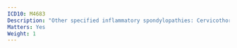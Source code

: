 ```yaml
---
ICD10: M4683
Description: "Other specified inflammatory spondylopathies: Cervicothoracic region"
Matters: Yes
Weight: 1
---
```

